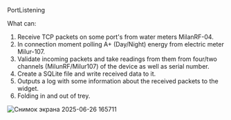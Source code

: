PortListening

What can:
1) Receive TCP packets on some port's from water meters MilanRF-04.
2) In connection moment polling A+ (Day/Night) energy from electric meter Milur-107.
3) Validate incoming packets and take readings from them from four/two channels (MilunRF/Milur107) of the device as well as serial number.
4) Create a SQLite file and write received data to it.
5) Outputs a log with some information about the received packets to the widget.
6) Folding in and out of trey.

![Снимок экрана 2025-06-26 165711](https://github.com/user-attachments/assets/7c3ae6fe-6cbf-4223-847a-a8106811e4c4)


